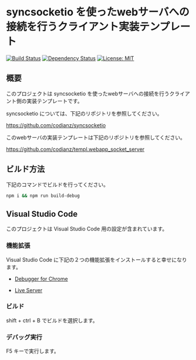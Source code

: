 # syncsocketio を使ったwebサーバへの接続を行うクライアント実装テンプレート

[![Build Status](https://travis-ci.org/codianz/templ.webapp_client.png?branch=master)](https://travis-ci.org/codianz/templ.webapp_client)
[![Dependency Status](https://img.shields.io/david/codianz/templ.webapp_client.svg?style=flat-square)](https://david-dm.org/codianz/templ.webapp_client)
[![License: MIT](https://img.shields.io/badge/License-MIT-yellow.svg)](https://opensource.org/licenses/MIT)


## 概要

このプロジェクトは syncsocketio を使ったwebサーバへの接続を行うクライアント側の実装テンプレートです。

syncsocketio については、下記のリポジトリを参照してください。

https://github.com/codianz/syncsocketio

このwebサーバの実装テンプレートは下記のリポジトリを参照してください。

https://github.com/codianz/templ.webapp_socket_server


## ビルド方法

下記のコマンドでビルドを行ってください。

```sh
npm i && npm run build-debug
```

## Visual Studio Code

このプロジェクトは Visual Studio Code 用の設定が含まれています。

### 機能拡張

Visual Studio Code に下記の２つの機能拡張をインストールすると幸せになります。

* [Debugger for Chrome](https://marketplace.visualstudio.com/items?itemName=msjsdiag.debugger-for-chrome)


* [Live Server](https://marketplace.visualstudio.com/items?itemName=ritwickdey.LiveServer)


### ビルド

shift + ctrl + B でビルドを選択します。


### デバッグ実行

F5 キーで実行します。

